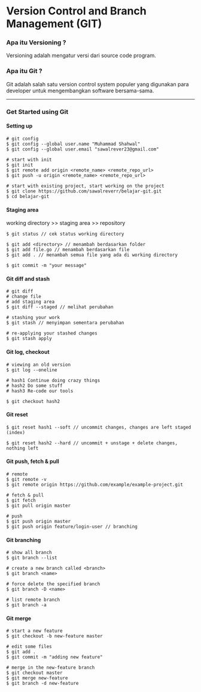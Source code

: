 # Version Control and Branch Management (GIT)

### Apa itu Versioning ?
Versioning adalah mengatur versi dari source code program.

### Apa itu Git ?
Git adalah salah satu version control system populer yang digunakan para developer untuk mengembangkan software bersama-sama.

----

### Get Started using Git

#### Setting up
```
# git config
$ git config --global user.name "Muhammad Shahwal"
$ git config --global user.email "sawalrever23@gmail.com"

# start with init
$ git init
$ git remote add origin <remote_name> <remote_repo_url>
$ git push -u origin <remote_name> <remote_repo_url>

# start with existing project, start working on the project
$ git clone https://github.com/sawalreverr/belajar-git.git
$ cd belajar-git

```

#### Staging area

working directory >> staging area >> repository

```
$ git status // cek status working directory

$ git add <directory> // menambah berdasarkan folder
$ git add file.go // menambah berdasarkan file
$ git add . // menambah semua file yang ada di working directory

$ git commit -m "your message"
```

#### Git diff and stash

```
# git diff
# change file
# add staging area
$ git diff --staged // melihat perubahan

# stashing your work
$ git stash // menyimpan sementara perubahan

# re-applying your stashed changes
$ git stash apply

```

#### Git log, checkout

```
# viewing an old version 
$ git log --oneline

# hash1 Continue doing crazy things
# hash2 Do some stuff
# hash3 Re-code our tools

$ git checkout hash2
```

#### Git reset
```
$ git reset hash1 --soft // uncommit changes, changes are left staged (index)

$ git reset hash2 --hard // uncommit + unstage + delete changes, nothing left
```

#### Git push, fetch & pull
```
# remote
$ git remote -v
$ git remote origin https://github.com/example/example-project.git

# fetch & pull
$ git fetch 
$ git pull origin master

# push
$ git push origin master 
$ git push origin feature/login-user // branching
```

#### Git branching 
```
# show all branch
$ git branch --list

# create a new branch called <branch>
$ git branch <name>

# force delete the specified branch
$ git branch -D <name>

# list remote branch 
$ git branch -a
```

#### Git merge 
```
# start a new feature
$ git checkout -b new-feature master

# edit some files
$ git add .
$ git commit -m "adding new feature"

# merge in the new-feature branch
$ git checkout master
$ git merge new-feature
$ git branch -d new-feature

```